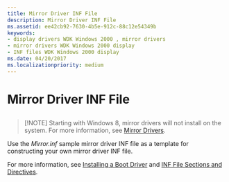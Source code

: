 ```yaml
---
title: Mirror Driver INF File
description: Mirror Driver INF File
ms.assetid: ee42cb92-7630-4b5e-912c-88c12e54349b
keywords:
- display drivers WDK Windows 2000 , mirror drivers
- mirror drivers WDK Windows 2000 display
- INF files WDK Windows 2000 display
ms.date: 04/20/2017
ms.localizationpriority: medium
---
```


# Mirror Driver INF File


## <span id="ddk_mirror_driver_inf_file_gg"></span><span id="DDK_MIRROR_DRIVER_INF_FILE_GG"></span>

> [!NOTE] Starting with Windows 8, mirror drivers will not install on the system. For more information, see [Mirror Drivers](mirror-drivers.md).

Use the *Mirror.inf* sample mirror driver INF file as a template for constructing your own mirror driver INF file.

For more information, see [Installing a Boot Driver](https://docs.microsoft.com/windows-hardware/drivers/install/installing-a-boot-start-driver) and [INF File Sections and Directives](https://docs.microsoft.com/windows-hardware/drivers/install/inf-file-sections-and-directives).

